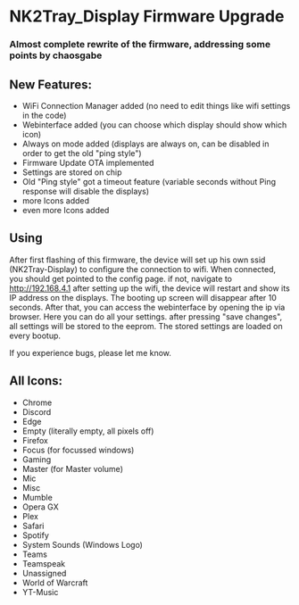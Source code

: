 # NK2Tray_Display Firmware Upgrade

### Almost complete rewrite of the firmware, addressing some points by chaosgabe

## New Features:
- WiFi Connection Manager added (no need to edit things like wifi settings in the code)
- Webinterface added (you can choose which display should show which icon)
- Always on mode added (displays are always on, can be disabled in order to get the old "ping style")
- Firmware Update OTA implemented
- Settings are stored on chip
- Old "Ping style" got a timeout feature (variable seconds without Ping response will disable the displays)
- more Icons added
- even more Icons added


## Using
After first flashing of this firmware, the device will set up his own ssid (NK2Tray-Display) to configure the connection to wifi.
When connected, you should get pointed to the config page. if not, navigate to http://192.168.4.1
after setting up the wifi, the device will restart and show its IP address on the displays.
The booting up screen will disappear after 10 seconds.
After that, you can access the webinterface by opening the ip via browser.
Here you can do all your settings. after pressing "save changes", all settings will be stored to the eeprom.
The stored settings are loaded on every bootup.

If you experience bugs, please let me know.


## All Icons:
- Chrome
- Discord
- Edge
- Empty (literally empty, all pixels off)
- Firefox
- Focus (for focussed windows)
- Gaming
- Master (for Master volume)
- Mic
- Misc
- Mumble
- Opera GX
- Plex
- Safari
- Spotify
- System Sounds (Windows Logo)
- Teams
- Teamspeak
- Unassigned
- World of Warcraft
- YT-Music
